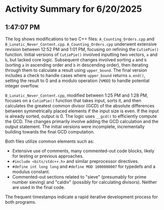 # Activity Summary for 6/20/2025

## 1:47:07 PM
The log shows modifications to two C++ files: `A_Counting_Orders.cpp` and `B_Lunatic_Never_Content.cpp`.  `A_Counting_Orders.cpp` underwent extensive revision between 12:52 PM and 1:01 PM, focusing on refining the `CutiePie()` function.  Initial versions of `CutiePie()` involved inputting two vectors, `a` and `b`, but lacked core logic.  Subsequent changes involved sorting `a` and `b` (sorting `a` in ascending order and `b` in descending order), then iterating through them to calculate a result using `upper_bound`. The final version includes a check to handle cases where `upper_bound` returns `a.end()`, setting the result to 0 and a modulo operation (`%MOD`) to handle potential integer overflow.

`B_Lunatic_Never_Content.cpp`, modified between 1:25 PM and 1:28 PM,  focuses on a `CutiePie()` function that takes input, sorts it, and then calculates the greatest common divisor (GCD) of the absolute differences between symmetrically placed elements if the input size is even. If the input is already sorted, output is 0.  The logic uses `__gcd()` to efficiently compute the GCD.  The changes primarily involve adding the GCD calculation and the output statement.  The initial versions were incomplete, incrementally building towards the final GCD computation.


Both files utilize common elements such as:

*   Extensive use of comments, many commented-out code blocks, likely for testing or previous approaches.
*   `#include <bits/stdc++.h>` and similar preprocessor directives.
*   `#define int long long` and `#define MOD 1000000007` for typedefs and a modulus constant.
*   Commented-out sections related to "sieve" (presumably for prime number sieving) and "caldiv" (possibly for calculating divisors).  Neither are used in the final code.


The frequent timestamps indicate a rapid iterative development process for both programs.
